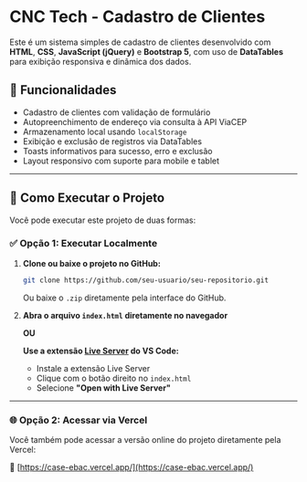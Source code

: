 # CNC Tech - Cadastro de Clientes

Este é um sistema simples de cadastro de clientes desenvolvido com **HTML**, **CSS**, **JavaScript (jQuery)** e **Bootstrap 5**, com uso de **DataTables** para exibição responsiva e dinâmica dos dados.

## 📌 Funcionalidades

- Cadastro de clientes com validação de formulário
- Autopreenchimento de endereço via consulta à API ViaCEP
- Armazenamento local usando `localStorage`
- Exibição e exclusão de registros via DataTables
- Toasts informativos para sucesso, erro e exclusão
- Layout responsivo com suporte para mobile e tablet

---

## 🚀 Como Executar o Projeto

Você pode executar este projeto de duas formas:

### ✅ Opção 1: Executar Localmente

1. **Clone ou baixe o projeto no GitHub:**

   ```bash
   git clone https://github.com/seu-usuario/seu-repositorio.git
   ```
   Ou baixe o `.zip` diretamente pela interface do GitHub.

2. **Abra o arquivo `index.html` diretamente no navegador**

   **OU**

   **Use a extensão [Live Server](https://marketplace.visualstudio.com/items?itemName=ritwickdey.LiveServer) do VS Code:**
   - Instale a extensão Live Server
   - Clique com o botão direito no `index.html`
   - Selecione **"Open with Live Server"**

---

### 🌐 Opção 2: Acessar via Vercel

Você também pode acessar a versão online do projeto diretamente pela Vercel:

🔗 [https://case-ebac.vercel.app/](https://case-ebac.vercel.app/)